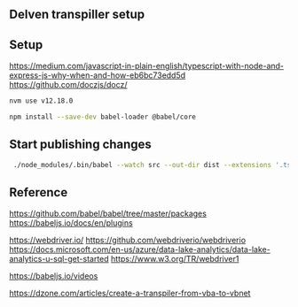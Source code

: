 ## Delven transpiller setup

## Setup

https://medium.com/javascript-in-plain-english/typescript-with-node-and-express-js-why-when-and-how-eb6bc73edd5d
https://github.com/doczjs/docz/


```bash
nvm use v12.18.0

npm install --save-dev babel-loader @babel/core

```

## Start publishing changes 

```bash
 ./node_modules/.bin/babel --watch src --out-dir dist --extensions '.ts'  --source-maps inline
```

## Reference

https://github.com/babel/babel/tree/master/packages
https://babeljs.io/docs/en/plugins


https://webdriver.io/
https://github.com/webdriverio/webdriverio
https://docs.microsoft.com/en-us/azure/data-lake-analytics/data-lake-analytics-u-sql-get-started
https://www.w3.org/TR/webdriver1


https://babeljs.io/videos

https://dzone.com/articles/create-a-transpiler-from-vba-to-vbnet